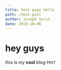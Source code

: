 ```yaml
---
title: test page hello
path: /test-post
author: Joseph Surin
date: 2019-10-06
---
```


# hey guys

this is _my_ __cool__ blog `POST`
